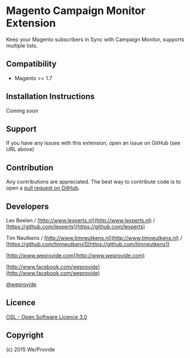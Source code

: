 Magento Campaign Monitor Extension
========================
Keep your Magento subscribers in Sync with Campaign Monitor, supports multiple lists.

Compatibility
-------------
- Magento >= 1.7

Installation Instructions
-------------------------
Coming soon

Support
-------
If you have any issues with this extension, open an issue on GitHub (see URL above)

Contribution
------------
Any contributions are appreciated. The best way to contribute code is to open a
[pull request on GitHub](https://help.github.com/articles/using-pull-requests).

Developers
----------
Lex Beelen / [http://www.lexperts.nl](http://www.lexperts.nl) / [https://github.com/lexperts](https://github.com/lexperts)

Tim Neutkens / [http://www.timneutkens.nl](http://www.timneutkens.nl) / [https://github.com/timneutkens1](https://github.com/timneutkens1)

[http://www.weprovide.com](http://www.weprovide.com)

[http://www.facebook.com/weprovide](http://www.facebook.com/weprovide)

[@weprovide](https://twitter.com/weprovide)

Licence
-------
[OSL - Open Software Licence 3.0](http://opensource.org/licenses/osl-3.0.php)

Copyright
---------
(c) 2015 We/Provide